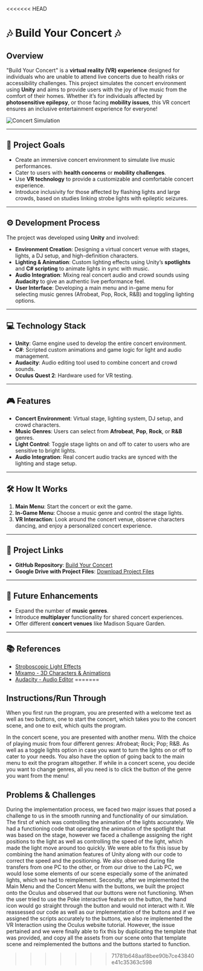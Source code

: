 <<<<<<< HEAD
# 🎶 Build Your Concert 🎶

## Overview
"Build Your Concert" is a **virtual reality (VR) experience** designed for individuals who are unable to attend live concerts due to health risks or accessibility challenges. This project simulates the concert environment using **Unity** and aims to provide users with the joy of live music from the comfort of their homes. Whether it’s for individuals affected by **photosensitive epilepsy**, or those facing **mobility issues**, this VR concert ensures an inclusive entertainment experience for everyone!

![Concert Simulation](https://img.shields.io/badge/Unity-100000?style=for-the-badge&logo=unity&logoColor=white)

---

## 🎯 Project Goals
- Create an immersive concert environment to simulate live music performances.
- Cater to users with **health concerns** or **mobility challenges**.
- Use **VR technology** to provide a customizable and comfortable concert experience.
- Introduce inclusivity for those affected by flashing lights and large crowds, based on studies linking strobe lights with epileptic seizures.

---

## ⚙️ Development Process
The project was developed using **Unity** and involved:
- **Environment Creation**: Designing a virtual concert venue with stages, lights, a DJ setup, and high-definition characters.
- **Lighting & Animation**: Custom lighting effects using Unity’s **spotlights** and **C# scripting** to animate lights in sync with music.
- **Audio Integration**: Mixing real concert audio and crowd sounds using **Audacity** to give an authentic live performance feel.
- **User Interface**: Developing a main menu and in-game menu for selecting music genres (Afrobeat, Pop, Rock, R&B) and toggling lighting options.

---

## 💻 Technology Stack
- **Unity**: Game engine used to develop the entire concert environment.
- **C#**: Scripted custom animations and game logic for light and audio management.
- **Audacity**: Audio editing tool used to combine concert and crowd sounds.
- **Oculus Quest 2**: Hardware used for VR testing.

---

## 🎮 Features
- **Concert Environment**: Virtual stage, lighting system, DJ setup, and crowd characters.
- **Music Genres**: Users can select from **Afrobeat**, **Pop**, **Rock**, or **R&B** genres.
- **Light Control**: Toggle stage lights on and off to cater to users who are sensitive to bright lights.
- **Audio Integration**: Real concert audio tracks are synced with the lighting and stage setup.

---

## 🛠️ How It Works
1. **Main Menu**: Start the concert or exit the game.
2. **In-Game Menu**: Choose a music genre and control the stage lights.
3. **VR Interaction**: Look around the concert venue, observe characters dancing, and enjoy a personalized concert experience.

---

## 🔗 Project Links
- **GitHub Repository**: [Build Your Concert](https://github.com/kzeina/Build-A-Concert)
- **Google Drive with Project Files**: [Download Project Files](https://drive.google.com/file/d/1_-2CH1DCkxACLBL3vqTwfMOyuBEgFM3a/view?usp=drive_link)

---

## 📜 Future Enhancements
- Expand the number of **music genres**.
- Introduce **multiplayer** functionality for shared concert experiences.
- Offer different **concert venues** like Madison Square Garden.

---

## 📚 References
- [Stroboscopic Light Effects](https://www.ncbi.nlm.nih.gov/pmc/articles/PMC6585837/)
- [Mixamo - 3D Characters & Animations](https://www.mixamo.com/#/)
- [Audacity - Audio Editor](https://www.audacityteam.org/)
=======

## Instructions/Run Through

When you first run the program, you are presented with a welcome text as well as two buttons, one to start the concert, which takes you to the concert scene, and one to exit, which quits the program.

In the concert scene, you are presented with another menu. With the choice of playing music from four different genres: Afrobeat; Rock; Pop; R&B. As well as a toggle lights option in case you want to turn the lights on or off to cater to your needs. You also have the option of going back to the main menu to exit the program altogether. 
If while in a concert scene, you decide you want to change genres, all you need is to click the button of the genre you want from the menu!

## Problems & Challenges
During the implementation process, we faced two major issues that posed a challenge to us in the smooth running and functionality of our simulation. The first of which was controlling the animation of the lights accurately. We had a functioning code that operating the animation of the spotlight that was based on the stage, however we faced a challenge assigning the right positions to the light as well as controlling the speed of the light, which made the light move around too quickly. We were able to fix this issue by combining the hand animation features of Unity along with our code to correct the speed and the positioning. We also observed during file transfers from one PC to the other, or from our drive to the Lab PC, we would lose some elements of our scene especially some of the animated lights, which we had to reimplement.
Secondly, after we implemented the Main Menu and the Concert Menu with the buttons, we built the project onto the Oculus and observed that our buttons were not functioning. When the user tried to use the Poke interactive feature on the button, the hand icon would go straight through the button and would not interact with it. We reassessed our code as well as our implementation of the buttons and if we assigned the scripts accurately to the buttons, we also re implemented the VR Interaction using the Oculus website tutorial. However, the issue pertained and we were finally able to fix this by duplicating the template that was provided, and copy all the assets from our scene onto that template scene and reimplemented the buttons and the buttons started to function.








>>>>>>> 71781b648aaf8bee90b7ce43840e41c35363c598
